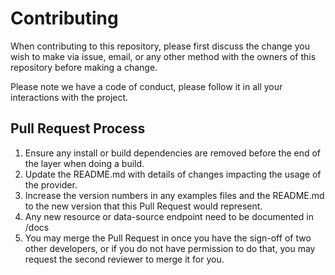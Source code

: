 # Contributing

When contributing to this repository, please first discuss the change you wish to make via issue,
email, or any other method with the owners of this repository before making a change.

Please note we have a code of conduct, please follow it in all your interactions with the project.

## Pull Request Process

1. Ensure any install or build dependencies are removed before the end of the layer when doing a build.
2. Update the README.md with details of changes impacting the usage of the provider.
3. Increase the version numbers in any examples files and the README.md to the new version that this
   Pull Request would represent.
4. Any new resource or data-source endpoint need to be documented in /docs
5. You may merge the Pull Request in once you have the sign-off of two other developers, or if you
   do not have permission to do that, you may request the second reviewer to merge it for you.
